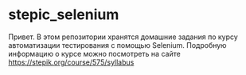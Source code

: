 # stepic_selenium
Привет. В этом репозитории хранятся домашние задания по курсу автоматизации тестирования с помощью Selenium. Подробную информацию о курсе можно посмотреть на сайте https://stepik.org/course/575/syllabus
